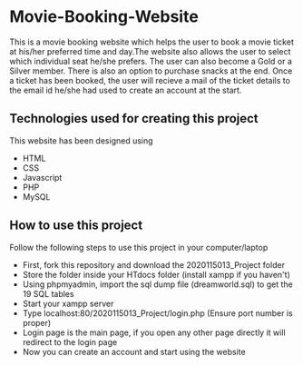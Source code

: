 # Movie-Booking-Website
This is a movie booking website which helps the user to book a movie ticket at his/her preferred time and day.The website also allows the user to select which individual seat he/she prefers. The user can also become a Gold or a Silver member. There is also an option to purchase snacks at the end. Once a ticket has been booked, the user will recieve a mail of the ticket details to the email id he/she had used to create an account at the start.

## Technologies used for creating this project
This website has been designed using
* HTML
* CSS
* Javascript
* PHP
* MySQL

## How to use this project
Follow the following steps to use this project in your computer/laptop

* First, fork this repository and download the 2020115013_Project folder
* Store the folder inside your HTdocs folder (install xampp if you haven't)
* Using phpmyadmin, import the sql dump file (dreamworld.sql) to get the 19 SQL tables
* Start your xampp server
* Type localhost:80/2020115013_Project/login.php   (Ensure port number is proper)
* Login page is the main page, if you open any other page directly it will redirect to the login page
* Now you can create an account and start using the website
